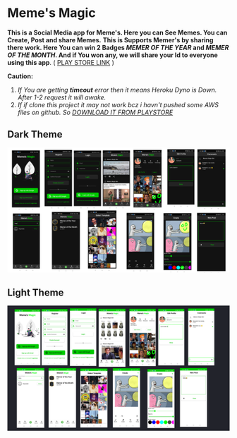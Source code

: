 # Meme's Magic

**This is a Social Media app for Meme's. Here you can See Memes. You can Create, Post and share Memes.**
__This is Supports Memer's by sharing there work. Here You can win 2 Badges *MEMER OF THE YEAR* and *MEMER OF THE MONTH*. And if You won any, we will share your Id to everyone using this app__. ( [PLAY STORE LINK](https://play.google.com/store/apps/details?id=com.samarth.myapplication) )

**Caution:**
1. *If You are getting **timeout** error then it means Heroku Dyno is Down. After 1-2 request it will awake.*
2. *If if clone this project it may not work bcz i havn't pushed some AWS files on github. So [DOWNLOAD IT FROM PLAYSTORE](https://play.google.com/store/apps/details?id=com.samarth.myapplication)*


## Dark Theme
![Dark Screens](https://github.com/Sk-singla/MemesMagicApp/blob/master/Screenshots/meme%20magic%20dark.png)


## Light Theme
![Light_Mode Screens](https://github.com/Sk-singla/MemesMagicApp/blob/master/Screenshots/meme%20magic%20light%20mode.png)
